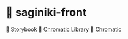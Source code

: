 # 🐷 saginiki-front

🌷 [Storybook](https://main--659786e6b5c5308d2b319d2e.chromatic.com)
🌻 [Chromatic Library](https://www.chromatic.com/library?appId=659786e6b5c5308d2b319d2e&branch=main)
🪻 [Chromatic](https://www.chromatic.com/builds?appId=659786e6b5c5308d2b319d2e)
